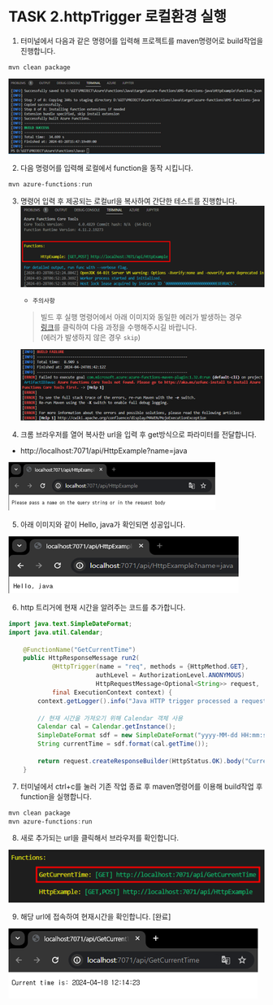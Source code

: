 # TASK 2.httpTrigger 로컬환경 실행
1.	터미널에서 다음과 같은 명령어를 입력해 프로젝트를 maven명령어로 build작업을 진행합니다.

```powershell
mvn clean package
```
![img](./img/task2/1.png)

2.	다음 명령어를 입력해 로컬에서 function을 동작 시킵니다.

```powershell
mvn azure-functions:run
```

3.	명령어 입력 후 제공되는 로컬url을 복사하여 간단한 테스트를 진행합니다.
![img](./img/task2/3.png)

    - `주의사항`
    > 빌드 후 실행 명령어에서 아래 이미지와 동일한 에러가 발생하는 경우   
    [링크](https://github.com/IIBlackCode/Azure_Function_Hol/blob/master/Document/ERROR/LAB2/task2.md)를 클릭하여 다음 과정을 수행해주시길 바랍니다.   
    (에러가 발생하지 않은 경우 `skip`)

    ![img](./img/task2/error1.png)

4.	크롬 브라우저를 열어 복사한 url을 입력 후 get방식으로 파라미터를 전달합니다.
- http://localhost:7071/api/HttpExample?name=java

![img](./img/task2/4.png)

5.	아래 이미지와 같이 Hello, java가 확인되면 성공입니다.

![img](./img/task2/5.png)

6.	http 트리거에 현재 시간을 알려주는 코드를 추가합니다.
```java
import java.text.SimpleDateFormat;
import java.util.Calendar;

    @FunctionName("GetCurrentTime")
    public HttpResponseMessage run2(
            @HttpTrigger(name = "req", methods = {HttpMethod.GET}, 
                        authLevel = AuthorizationLevel.ANONYMOUS) 
                        HttpRequestMessage<Optional<String>> request,
            final ExecutionContext context) {
        context.getLogger().info("Java HTTP trigger processed a request.");

        // 현재 시간을 가져오기 위해 Calendar 객체 사용
        Calendar cal = Calendar.getInstance();
        SimpleDateFormat sdf = new SimpleDateFormat("yyyy-MM-dd HH:mm:ss");
        String currentTime = sdf.format(cal.getTime());

        return request.createResponseBuilder(HttpStatus.OK).body("Current time is: " + currentTime).build();
    }
```

7.	터미널에서 ctrl+c를 눌러 기존 작업 종료 후 maven명령어를 이용해 build작업 후 function을 실행합니다.

```powershell
mvn clean package
mvn azure-functions:run
```

8.	새로 추가되는 url을 클릭해서 브라우저를 확인합니다.

![img](./img/task2/8.png)

9.	해당 url에 접속하여 현재시간을 확인합니다. [완료]

![img](./img/task2/9.png)
